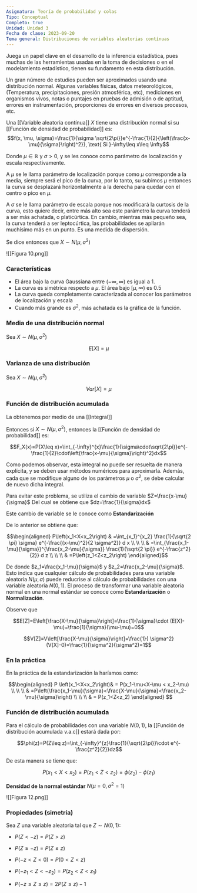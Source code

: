 ```yaml
---
Asignatura: Teoría de probabilidad y colas
Tipo: Conceptual
Completo: true
Unidad: Unidad 3
Fecha de clase: 2023-09-20
Tema general: Distribuciones de variables aleatorias contínuas
---
```


Juega un papel clave en el desarrollo de la inferencia estadística, pues muchas de las herramientas usadas en la toma de decisiones o en el modelamiento estadístico, tienen su fundamento en esta distribución.

Un gran número de estudios pueden ser aproximados usando una distribución normal. Algunas variables físicas, datos meteorológicos, (Temperatura, precipitaciones, presión atmosférica, etc), mediciones en organismos vivos, notas o puntajes en pruebas de admisión o de aptitud, errores en instrumentación, proporciones de errores en diversos procesos, etc. 

Una [[Variable aleatoria contínua]] $X$ tiene una distribución normal si su [[Función de densidad de probabilidad]] es:
$$f(x, \mu, \sigma)=\frac{1}{\sigma \sqrt{2\pi}}e^{-\frac{1}{2}{\left(\frac{x-\mu}{\sigma}\right)^2}}, \text{ Si }-\infty\leq x\leq \infty$$

Donde $\mu \in \mathbb R$ y $\sigma > 0$, y se les conoce como parámetro de localización y escala respectivamente. 

A $\mu$ se le llama parámetro de localización porque como $\mu$ corresponde a la media, siempre será el pico de la curva, por lo tanto, su subimos $\mu$ entonces la curva se desplazará horizontalmente a la derecha para quedar con el centro o pico en $\mu$.

A $\sigma$ se le llama parámetro de escala porque nos modificará la curtosis de la curva, esto quiere decir, entre más alto sea este parámetro la curva tenderá a ser más achatada, o platicúrtica. En cambio, mientras más pequeño sea, la curva tenderá a ser leptocúrtica, las probabilidades se apilarán muchísimo más en un punto. Es una medida de dispersión. 

Se dice entonces que $X \sim N(\mu, \sigma^2)$

![[Figura 10.png]]


### Características

- El área bajo la curva Gaussiana entre $(-\infty, \infty)$ es igual a 1.
- La curva es simétrica respecto a $\mu$. El área bajo $[\mu, \infty)$ es 0.5
- La curva queda completamente caracterizada al conocer los parámetros de localización y escala
- Cuando más grande es $\sigma^2$, más achatada es la gráfica de la función.

### Media de una distribución normal

Sea $X\sim N(\mu, \sigma^2)$

$$E[X]=\mu$$

### Varianza de una distribución

Sea $X\sim N(\mu, \sigma^2)$

$$Var[X]=\mu$$

### Función de distribución acumulada

La obtenemos por medio de una [[Integral]]

Entonces si $X\sim N(\mu, \sigma^2)$, entonces la [[Función de densidad de probabilidad]] es: 

$$F_X(x)=P(X\leq x)=\int_{-\infty}^{x}\frac{1}{\sigma\cdot\sqrt{2\pi}}e^{-\frac{1}{2}\cdot\left(\frac{x-\mu}{\sigma}\right)^2}dx$$

Como podemos observar, esta integral no puede ser resuelta de manera explícita, y se deben usar métodos numéricos para aproximarla. Además, cada que se modifique alguno de los parámetros $\mu$ o $\sigma^2$, se debe calcular de nuevo dicha integral.

Para evitar este problema, se utiliza el cambio de variable $Z=\frac{x-\mu}{\sigma}$
Del cual se obtiene que $dz=\frac{1}{\sigma}dx$

Este cambio de variable se le conoce como **Estandarización**

De lo anterior se obtiene que:

$$\begin{aligned}
P\left(x_1<X<x_2\right) & =\int_{x_1}^{x_2} \frac{1}{\sqrt{2 \pi} \sigma} e^{-\frac{(x-\mu)^2}{2 \sigma^2}} d x \\ \\ \\
& =\int_{\frac{x_1-\mu}{\sigma}}^{\frac{x_2-\mu}{\sigma}} \frac{1}{\sqrt{2 \pi}} e^{-\frac{z^2}{2}} d z \\ \\ \\
& =P\left(z_1<Z<z_2\right)
\end{aligned}$$

De donde $z_1=\frac{x_1-\mu}{\sigma}$  y $z_2=\frac{x_2-\mu}{\sigma}$. Esto indica que cualquier cálculo de probabilidades para una variable aleatoria $N(\mu, \sigma)$ puede reducrise al cálculo de probabilidades con una variable aleatoria $N(0, 1)$. El proceso de transformar una variable aleatoria normal en una normal estándar se conoce como **Estandarización** o **Normalización**.


Observe que 

$$E[Z]=E\left[\frac{X-\mu}{\sigma}\right]=\frac{1}{\sigma}\cdot (E[X]-\mu)=\frac{1}{\sigma}(\mu-\mu)=0$$

$$V[Z]=V\left[\frac{X-\mu}{\sigma}\right]=\frac{1}{ \sigma^2}(V[X]-0)=\frac{1}{\sigma^2}(\sigma^2)=1$$


### En la práctica

En la práctica de la estandarización la haríamos como:

$$\begin{aligned}
P \left(x_1<X<x_2\right)& = P(x_1-\mu<X-\mu < x_2-\mu) \\ \\ \\
& =P\left(\frac{x_1-\mu}{\sigma}<\frac{X-\mu}{\sigma}<\frac{x_2-\mu}{\sigma}\right) \\ \\ \\
& = P(z_1<Z<z_2)
\end{aligned}
$$

### Función de distribución acumulada

Para el cálculo de probabilidades con una variable $N(0,1)$, la [[Función de distribución acumulada v.a.c]] estará dada por:

$$\phi(z)=P(Z\leq z)=\int_{-\infty}^{z}\frac{1}{\sqrt{2\pi}}\cdot e^{-\frac{z^2}{2}}dz$$

De esta manera se tiene que:

$$P(x_1<X<x_2)=P(z_1<Z<z_2)=\phi (z_2)-\phi(z_1)$$

**Densidad de la normal estándar** $N(\mu=0, \sigma^2=1)$

![[Figura 12.png]]

### Propiedades (simetría)

Sea $Z$ una variable aleatoria tal que $Z\sim N(0,1)$:

- $P(Z<-z)=P(Z>z)$

- $P(Z\geq -z)=P(Z\leq z)$

- $P(-z<Z<0)=P(0<Z<z)$

- $P(-z_1<Z<-z_2)=P(z_2<Z<z_1)$

- $P(-z\leq Z \leq z)=2P(Z\leq z)-1$

